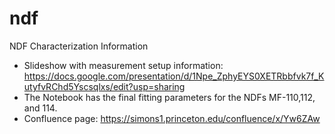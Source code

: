 # ndf
NDF Characterization Information

- Slideshow with measurement setup information: https://docs.google.com/presentation/d/1Npe_ZphyEYS0XETRbbfvk7f_KutyfvRChd5Yscsqlxs/edit?usp=sharing
- The Notebook has the final fitting parameters for the NDFs MF-110,112, and 114.
- Confluence page: https://simons1.princeton.edu/confluence/x/Yw6ZAw

